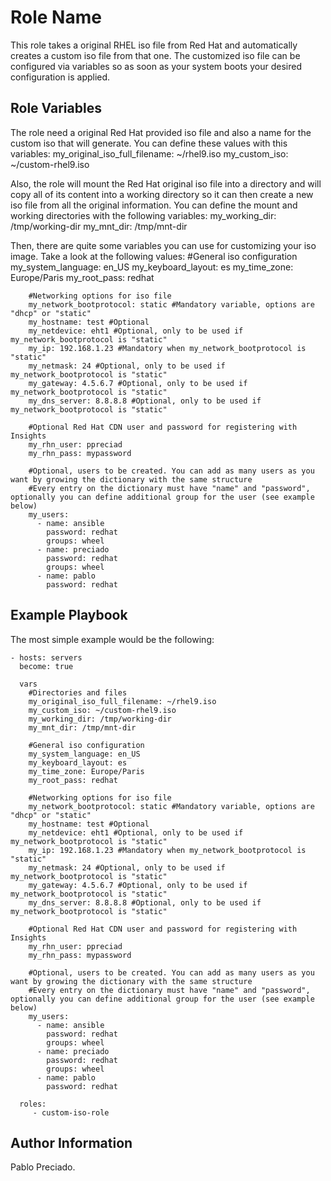 Role Name
=========

This role takes a original RHEL iso file from Red Hat and automatically creates a custom iso file from that one. The customized iso file can be configured via variables so as soon as your system boots your desired configuration is applied.

Role Variables
--------------

The role need a original Red Hat provided iso file and also a name for the custom iso that will generate. You can define these values with this variables:
        my_original_iso_full_filename: ~/rhel9.iso
        my_custom_iso: ~/custom-rhel9.iso

Also, the role will mount the Red Hat original iso file into a directory and will copy all of its content into a working directory so it can then create a new iso file from all the original information. You can define the mount and working directories with the following variables:
        my_working_dir: /tmp/working-dir
        my_mnt_dir: /tmp/mnt-dir
        
Then, there are quite some variables you can use for customizing your iso image. Take a look at the following values:
        #General iso configuration
        my_system_language: en_US
        my_keyboard_layout: es
        my_time_zone: Europe/Paris
        my_root_pass: redhat
        
        #Networking options for iso file
        my_network_bootprotocol: static #Mandatory variable, options are "dhcp" or "static"
        my_hostname: test #Optional
        my_netdevice: eht1 #Optional, only to be used if my_network_bootprotocol is "static"
        my_ip: 192.168.1.23 #Mandatory when my_network_bootprotocol is "static"
        my_netmask: 24 #Optional, only to be used if my_network_bootprotocol is "static"
        my_gateway: 4.5.6.7 #Optional, only to be used if my_network_bootprotocol is "static"
        my_dns_server: 8.8.8.8 #Optional, only to be used if my_network_bootprotocol is "static"
        
        #Optional Red Hat CDN user and password for registering with Insights
        my_rhn_user: ppreciad
        my_rhn_pass: mypassword
        
        #Optional, users to be created. You can add as many users as you want by growing the dictionary with the same structure
        #Every entry on the dictionary must have "name" and "password", optionally you can define additional group for the user (see example below)
        my_users:
          - name: ansible
            password: redhat
            groups: wheel
          - name: preciado
            password: redhat
            groups: wheel
          - name: pablo
            password: redhat

Example Playbook
----------------

The most simple example would be the following:

    - hosts: servers
      become: true
      
      vars
        #Directories and files
        my_original_iso_full_filename: ~/rhel9.iso
        my_custom_iso: ~/custom-rhel9.iso
        my_working_dir: /tmp/working-dir
        my_mnt_dir: /tmp/mnt-dir
        
        #General iso configuration
        my_system_language: en_US
        my_keyboard_layout: es
        my_time_zone: Europe/Paris
        my_root_pass: redhat
        
        #Networking options for iso file
        my_network_bootprotocol: static #Mandatory variable, options are "dhcp" or "static"
        my_hostname: test #Optional
        my_netdevice: eht1 #Optional, only to be used if my_network_bootprotocol is "static"
        my_ip: 192.168.1.23 #Mandatory when my_network_bootprotocol is "static"
        my_netmask: 24 #Optional, only to be used if my_network_bootprotocol is "static"
        my_gateway: 4.5.6.7 #Optional, only to be used if my_network_bootprotocol is "static"
        my_dns_server: 8.8.8.8 #Optional, only to be used if my_network_bootprotocol is "static"
        
        #Optional Red Hat CDN user and password for registering with Insights
        my_rhn_user: ppreciad
        my_rhn_pass: mypassword
        
        #Optional, users to be created. You can add as many users as you want by growing the dictionary with the same structure
        #Every entry on the dictionary must have "name" and "password", optionally you can define additional group for the user (see example below)
        my_users:
          - name: ansible
            password: redhat
            groups: wheel
          - name: preciado
            password: redhat
            groups: wheel
          - name: pablo
            password: redhat
      
      roles:
         - custom-iso-role


Author Information
------------------

Pablo Preciado.
